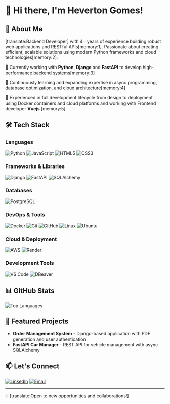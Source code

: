 # 👋 Hi there, I'm Heverton Gomes!

## 💫 About Me

[translate:Backend Developer] with 4+ years of experience building robust web applications and RESTful APIs[memory:1]. Passionate about creating efficient, scalable solutions using modern Python frameworks and cloud technologies[memory:2].

🔭 Currently working with **Python**, **Django** and **FastAPI** to develop high-performance backend systems[memory:3]

🌱 Continuously learning and expanding expertise in async programming, database optimization, and cloud architecture[memory:4]

💼 Experienced in full development lifecycle from design to deployment using Docker containers and cloud platforms and working with Frontend developer **Vuejs** [memory:5]

## 🛠️ Tech Stack

### Languages
![Python](https://img.shields.io/badge/Python-3776AB?style=for-the-badge&logo=python&logoColor=white)
![JavaScript](https://img.shields.io/badge/JavaScript-F7DF1E?style=for-the-badge&logo=javascript&logoColor=black)
![HTML5](https://img.shields.io/badge/HTML5-E34F26?style=for-the-badge&logo=html5&logoColor=white)
![CSS3](https://img.shields.io/badge/CSS3-1572B6?style=for-the-badge&logo=css3&logoColor=white)

### Frameworks & Libraries
![Django](https://img.shields.io/badge/Django-092E20?style=for-the-badge&logo=django&logoColor=white)
![FastAPI](https://img.shields.io/badge/FastAPI-009688?style=for-the-badge&logo=fastapi&logoColor=white)
![SQLAlchemy](https://img.shields.io/badge/SQLAlchemy-D71F00?style=for-the-badge&logo=sqlalchemy&logoColor=white)

### Databases
![PostgreSQL](https://img.shields.io/badge/PostgreSQL-316192?style=for-the-badge&logo=postgresql&logoColor=white)

### DevOps & Tools
![Docker](https://img.shields.io/badge/Docker-2496ED?style=for-the-badge&logo=docker&logoColor=white)
![Git](https://img.shields.io/badge/Git-F05032?style=for-the-badge&logo=git&logoColor=white)
![GitHub](https://img.shields.io/badge/GitHub-181717?style=for-the-badge&logo=github&logoColor=white)
![Linux](https://img.shields.io/badge/Linux-FCC624?style=for-the-badge&logo=linux&logoColor=black)
![Ubuntu](https://img.shields.io/badge/Ubuntu-E95420?style=for-the-badge&logo=ubuntu&logoColor=white)

### Cloud & Deployment
![AWS](https://img.shields.io/badge/AWS-232F3E?style=for-the-badge&logo=amazonwebservices&logoColor=white)
![Render](https://img.shields.io/badge/Render-46E3B7?style=for-the-badge&logo=render&logoColor=white)

### Development Tools
![VS Code](https://img.shields.io/badge/VS_Code-007ACC?style=for-the-badge&logo=visual-studio-code&logoColor=white)
![DBeaver](https://img.shields.io/badge/DBeaver-382923?style=for-the-badge&logo=dbeaver&logoColor=white)

## 📊 GitHub Stats

![Top Languages](https://github-readme-stats.vercel.app/api/top-langs/?username=hevertongomes256&hide=html,css&langs_count=8&layout=compact&theme=tokyonight&hide_border=true&bg_color=0d1117&text_color=fff&title_color=58a6ff&icon_color=58a6ff)

## 🚀 Featured Projects

- **Order Management System** - Django-based application with PDF generation and user authentication
- **FastAPI Car Manager** - REST API for vehicle management with async SQLAlchemy

## 📫 Let's Connect

[![LinkedIn](https://img.shields.io/badge/LinkedIn-0077B5?style=for-the-badge&logo=linkedin&logoColor=white)](https://www.linkedin.com/in/hevertongomes/)
[![Email](https://img.shields.io/badge/Email-D14836?style=for-the-badge&logo=gmail&logoColor=white)](mailto:heverton.gomes2018@gmail.com)

---

💡 [translate:Open to new opportunities and collaborations!]
